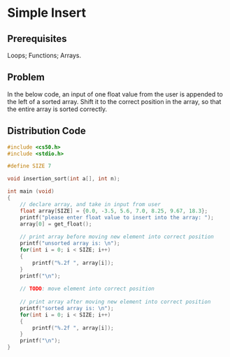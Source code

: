# Simple Insert

## Prerequisites
Loops; Functions; Arrays.

## Problem
In the below code, an input of one float value from the user is appended to the left of a sorted array. Shift it to the correct position in the array, so that the entire array is sorted correctly.

## Distribution Code
```c
#include <cs50.h>
#include <stdio.h>

#define SIZE 7

void insertion_sort(int a[], int n);

int main (void)
{
    // declare array, and take in input from user
    float array[SIZE] = {0.0, -3.5, 5.6, 7.0, 8.25, 9.67, 18.3};
    printf("please enter float value to insert into the array: ");
    array[0] = get_float();
    
    // print array before moving new element into correct position
    printf("unsorted array is: \n");
    for(int i = 0; i < SIZE; i++)
    {
        printf("%.2f ", array[i]);
    }
    printf("\n");
    
    // TODO: move element into correct position
    
    // print array after moving new element into correct position
    printf("sorted array is: \n");
    for(int i = 0; i < SIZE; i++)
    {
        printf("%.2f ", array[i]);
    }
    printf("\n");
}
```
